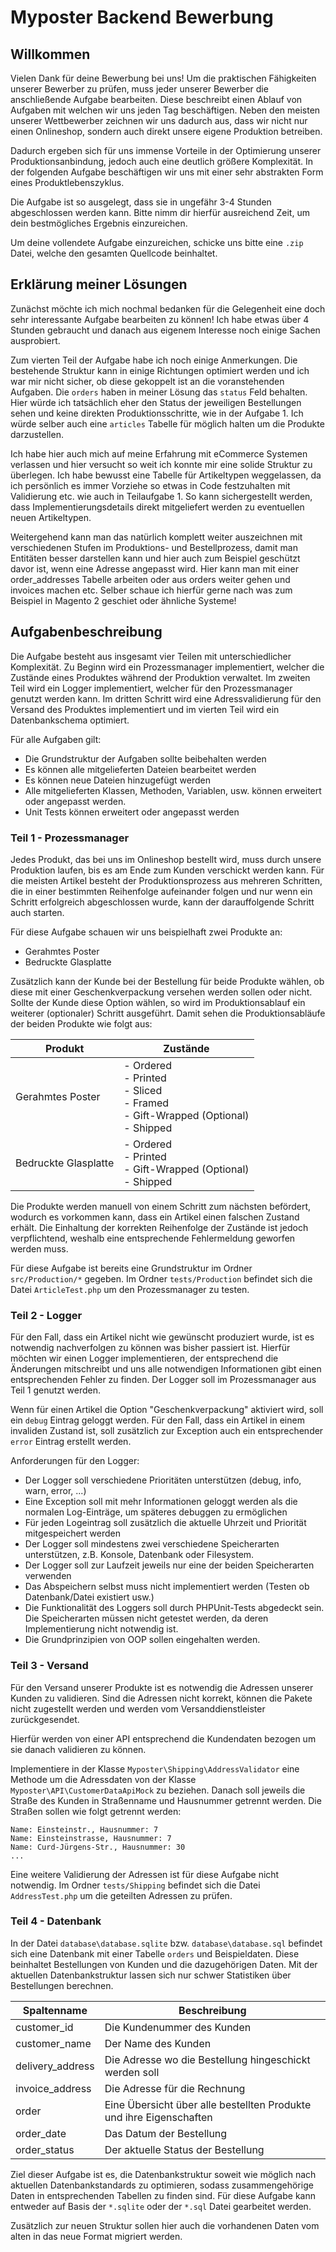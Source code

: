# Myposter Backend Bewerbung

## Willkommen

Vielen Dank für deine Bewerbung bei uns! Um die praktischen Fähigkeiten unserer Bewerber zu prüfen, muss jeder unserer Bewerber die anschließende
Aufgabe bearbeiten. Diese beschreibt einen Ablauf von Aufgaben mit welchen wir uns jeden Tag beschäftigen. Neben den meisten unserer Wettbewerber
zeichnen wir uns dadurch aus, dass wir nicht nur einen Onlineshop, sondern auch direkt unsere eigene Produktion betreiben.

Dadurch ergeben sich für uns immense Vorteile in der Optimierung unserer Produktionsanbindung, jedoch auch eine deutlich größere Komplexität. In der
folgenden Aufgabe beschäftigen wir uns mit einer sehr abstrakten Form eines Produktlebenszyklus.

Die Aufgabe ist so ausgelegt, dass sie in ungefähr 3-4 Stunden abgeschlossen werden kann. Bitte nimm dir hierfür ausreichend Zeit, um dein
bestmögliches Ergebnis einzureichen.

Um deine vollendete Aufgabe einzureichen, schicke uns bitte eine `.zip` Datei, welche den gesamten Quellcode beinhaltet.

## Erklärung meiner Lösungen

Zunächst möchte ich mich nochmal bedanken für die Gelegenheit eine doch sehr interessante Aufgabe bearbeiten zu können! Ich habe etwas über 4 Stunden gebraucht und danach aus eigenem Interesse noch einige Sachen ausprobiert.

Zum vierten Teil der Aufgabe habe ich noch einige Anmerkungen. Die bestehende Struktur kann in einige Richtungen optimiert werden und ich war mir nicht sicher, ob diese gekoppelt ist an die voranstehenden Aufgaben. Die `orders` haben in meiner Lösung das `status` Feld behalten. Hier würde ich tatsächlich eher den Status der jeweiligen Bestellungen sehen und keine direkten Produktionsschritte, wie in der Aufgabe 1. Ich würde selber auch eine `articles` Tabelle für möglich halten um die Produkte darzustellen.

Ich habe hier auch mich auf meine Erfahrung mit eCommerce Systemen verlassen und hier versucht so weit ich konnte mir eine solide Struktur zu überlegen. Ich habe bewusst eine Tabelle für Artikeltypen weggelassen, da ich persönlich es immer Vorziehe so etwas in Code festzuhalten mit Validierung etc. wie auch in Teilaufgabe 1. So kann sichergestellt werden, dass Implementierungsdetails direkt mitgeliefert werden zu eventuellen neuen Artikeltypen.

Weitergehend kann man das natürlich komplett weiter auszeichnen mit verschiedenen Stufen im Produktions- und Bestellprozess, damit man Entitäten besser darstellen kann und hier auch zum Beispiel geschützt davor ist, wenn eine Adresse angepasst wird. Hier kann man mit einer order_addresses Tabelle arbeiten oder aus orders weiter gehen und invoices machen etc. Selber schaue ich hierfür gerne nach was zum Beispiel in Magento 2 geschiet oder ähnliche Systeme!

## Aufgabenbeschreibung

Die Aufgabe besteht aus insgesamt vier Teilen mit unterschiedlicher Komplexität. Zu Beginn wird ein Prozessmanager implementiert, welcher die Zustände
eines Produktes während der Produktion verwaltet. Im zweiten Teil wird ein Logger implementiert, welcher für den Prozessmanager genutzt werden kann.
Im dritten Schritt wird eine Adressvalidierung für den Versand des Produktes implementiert und im vierten Teil wird ein Datenbankschema optimiert.

Für alle Aufgaben gilt:

* Die Grundstruktur der Aufgaben sollte beibehalten werden
* Es können alle mitgelieferten Dateien bearbeitet werden
* Es können neue Dateien hinzugefügt werden
* Alle mitgelieferten Klassen, Methoden, Variablen, usw. können erweitert oder angepasst werden.
* Unit Tests können erweitert oder angepasst werden

### Teil 1 - Prozessmanager

Jedes Produkt, das bei uns im Onlineshop bestellt wird, muss durch unsere Produktion laufen, bis es am Ende zum Kunden verschickt werden kann. Für die
meisten Artikel besteht der Produktionsprozess aus mehreren Schritten, die in einer bestimmten Reihenfolge aufeinander folgen und nur wenn ein Schritt
erfolgreich abgeschlossen wurde, kann der darauffolgende Schritt auch starten.

Für diese Aufgabe schauen wir uns beispielhaft zwei Produkte an:

- Gerahmtes Poster
- Bedruckte Glasplatte

Zusätzlich kann der Kunde bei der Bestellung für beide Produkte wählen, ob diese mit einer Geschenkverpackung versehen werden sollen oder nicht.
Sollte der Kunde diese Option wählen, so wird im Produktionsablauf ein weiterer (optionaler) Schritt ausgeführt. Damit sehen die Produktionsabläufe
der beiden Produkte wie folgt aus:

| Produkt              | Zustände                                                                                 |
|----------------------|------------------------------------------------------------------------------------------|
| Gerahmtes Poster     | - Ordered<br>- Printed<br>- Sliced<br>- Framed<br>- Gift-Wrapped (Optional)<br>- Shipped |
| Bedruckte Glasplatte | - Ordered<br>- Printed<br>- Gift-Wrapped (Optional)<br>- Shipped                         |

Die Produkte werden manuell von einem Schritt zum nächsten befördert, wodurch es vorkommen kann, dass ein Artikel einen falschen Zustand erhält. Die
Einhaltung der korrekten Reihenfolge der Zustände ist jedoch verpflichtend, weshalb eine entsprechende Fehlermeldung geworfen werden muss.

Für diese Aufgabe ist bereits eine Grundstruktur im Ordner `src/Production/*` gegeben. Im Ordner `tests/Production` befindet sich die
Datei `ArticleTest.php` um den Prozessmanager zu testen.

### Teil 2 - Logger

Für den Fall, dass ein Artikel nicht wie gewünscht produziert wurde, ist es notwendig nachverfolgen zu können was bisher passiert ist. Hierfür möchten
wir einen Logger implementieren, der entsprechend die Änderungen mitschreibt und uns alle notwendigen Informationen gibt einen entsprechenden Fehler
zu finden. Der Logger soll im Prozessmanager aus Teil 1 genutzt werden.

Wenn für einen Artikel die Option "Geschenkverpackung" aktiviert wird, soll ein `debug` Eintrag geloggt werden. Für den Fall, dass ein Artikel in
einem invaliden Zustand ist, soll zusätzlich zur Exception auch ein entsprechender `error` Eintrag erstellt werden.

Anforderungen für den Logger:

- Der Logger soll verschiedene Prioritäten unterstützen (debug, info, warn, error, ...)
- Eine Exception soll mit mehr Informationen geloggt werden als die normalen Log-Einträge, um späteres debuggen zu ermöglichen
- Für jeden Logeintrag soll zusätzlich die aktuelle Uhrzeit und Priorität mitgespeichert werden
- Der Logger soll mindestens zwei verschiedene Speicherarten unterstützen, z.B. Konsole, Datenbank oder Filesystem.
- Der Logger soll zur Laufzeit jeweils nur eine der beiden Speicherarten verwenden
- Das Abspeichern selbst muss nicht implementiert werden (Testen ob Datenbank/Datei existiert usw.)
- Die Funktionalität des Loggers soll durch PHPUnit-Tests abgedeckt sein. Die Speicherarten müssen nicht getestet werden, da deren Implementierung
  nicht notwendig ist.
- Die Grundprinzipien von OOP sollen eingehalten werden.

### Teil 3 - Versand

Für den Versand unserer Produkte ist es notwendig die Adressen unserer Kunden zu validieren. Sind die Adressen nicht korrekt, können die Pakete nicht
zugestellt werden und werden vom Versanddienstleister zurückgesendet.

Hierfür werden von einer API entsprechend die Kundendaten bezogen um sie danach validieren zu können.

Implementiere in der Klasse `Myposter\Shipping\AddressValidator` eine Methode um die Adressdaten von der Klasse `Myposter\API\CustomerDataApiMock` zu
beziehen. Danach soll jeweils die Straße des Kunden in Straßenname und Hausnummer getrennt werden. Die Straßen sollen wie folgt getrennt werden:

```
Name: Einsteinstr., Hausnummer: 7
Name: Einsteinstrasse, Hausnummer: 7
Name: Curd-Jürgens-Str., Hausnummer: 30
...
```

Eine weitere Validierung der Adressen ist für diese Aufgabe nicht notwendig. Im Ordner `tests/Shipping` befindet sich die Datei `AddressTest.php` um
die geteilten Adressen zu prüfen.

### Teil 4 - Datenbank

In der Datei `database\database.sqlite` bzw. `database\database.sql` befindet sich eine Datenbank mit einer Tabelle `orders` und Beispieldaten. Diese
beinhaltet Bestellungen von Kunden und die dazugehörigen Daten. Mit der aktuellen Datenbankstruktur lassen sich nur schwer Statistiken über
Bestellungen berechnen.

| Spaltenname      | Beschreibung                                                        |
|------------------|---------------------------------------------------------------------|
| customer_id      | Die Kundenummer des Kunden                                          |
| customer_name    | Der Name des Kunden                                                 |
| delivery_address | Die Adresse wo die Bestellung hingeschickt werden soll              |
| invoice_address  | Die Adresse für die Rechnung                                        |
| order            | Eine Übersicht über alle bestellten Produkte und ihre Eigenschaften |
| order_date       | Das Datum der Bestellung                                            |
| order_status     | Der aktuelle Status der Bestellung                                  |

Ziel dieser Aufgabe ist es, die Datenbankstruktur soweit wie möglich nach aktuellen Datenbankstandards zu optimieren, sodass zusammengehörige Daten in
entsprechenden Tabellen zu finden sind. Für diese Aufgabe kann entweder auf Basis der `*.sqlite` oder der `*.sql` Datei gearbeitet werden.

Zusätzlich zur neuen Struktur sollen hier auch die vorhandenen Daten vom alten in das neue Format migriert werden.
